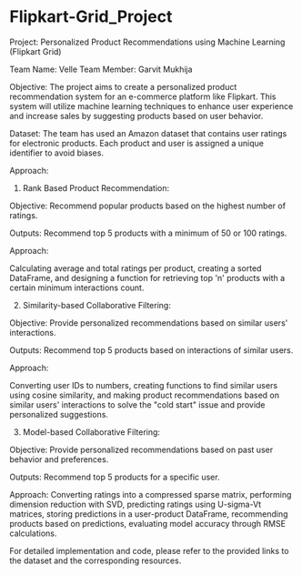# Flipkart-Grid_Project
Project: Personalized Product Recommendations using Machine Learning (Flipkart Grid)

Team Name: Velle
Team Member: Garvit Mukhija

Objective:
The project aims to create a personalized product recommendation system for an e-commerce platform like Flipkart. This system will utilize machine learning techniques to enhance user experience and increase sales by suggesting products based on user behavior.

Dataset:
The team has used an Amazon dataset that contains user ratings for electronic products. Each product and user is assigned a unique identifier to avoid biases.

Approach:

1) Rank Based Product Recommendation:

Objective: Recommend popular products based on the highest number of ratings.

Outputs: Recommend top 5 products with a minimum of 50 or 100 ratings.

Approach:

Calculating average and total ratings per product, creating a sorted DataFrame, and designing a 
function for retrieving top 'n' products with a certain minimum interactions count.

2) Similarity-based Collaborative Filtering:

Objective: Provide personalized recommendations based on similar users' interactions.

Outputs: Recommend top 5 products based on interactions of similar users.

Approach:

Converting user IDs to numbers, creating functions to find similar users using cosine similarity, and making product
recommendations based on similar users' interactions to solve the "cold start" issue and provide personalized suggestions.

3) Model-based Collaborative Filtering:

Objective: Provide personalized recommendations based on past user behavior and preferences.

Outputs: Recommend top 5 products for a specific user.

Approach:
Converting ratings into a compressed sparse matrix, performing dimension reduction with SVD, predicting ratings using U-sigma-Vt matrices, storing predictions
in a user-product DataFrame, recommending products based on predictions, evaluating model accuracy through RMSE calculations.



For detailed implementation and code, please refer to the provided links to the dataset and the corresponding resources.




